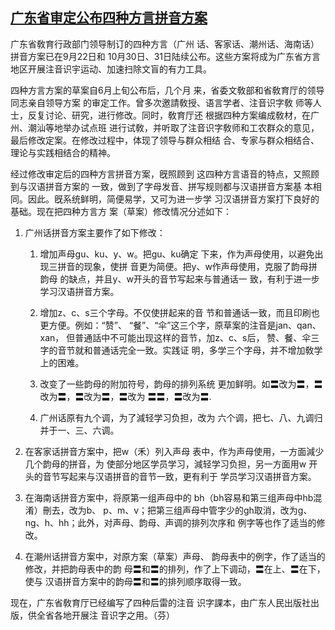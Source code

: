 ## [广东省审定公布四种方言拼音方案](https://doi.org/10.16412/j.cnki.1001-8476.1960.15.011)

广东省敎育行政部门领导制订的四种方言（广州
话、客家话、潮州话、海南话）拼音方案已在9月22日和
10月30日、31日陆续公布。这些方案将成为广东省方言
地区开展注音识宇运动、加速扫除文盲的有力工具。

四种方言方案的草案自6月上旬公布后，几个月
来，省委文敎部和省敎育厅的领导同志亲自领导方案
的审定工作。曾多次邀請敎授、语言学者、注音识字敎
师等人士，反复讨论、研究，进行修改。同时，敎育厅还
根据四种方案编成敎材，在广州、潮汕等地举办试点班
进行试敎，并听取了注音识字敎师和工农群众的意见，
最后修改定案。在修改过程中，体现了领导与群众相结
合、专家与群众相结合、理论与实践相结合的精神。

经过修改审定后的四种方言拼音方案，旣照顾到
这四种方言语音的特点，又照顾到与汉语拼音方案的
一致，做到了字母发音、拼写规则都与汉语拼音方案基
本相同。因此。旣系统鲜明，简便易学，又可为进一步学
习汉语拼音方案打下良好的基础。现在把四种方言方
案（草案）修改情况分述如下：

1. 广州话拼音方案主要作了如下修改：

	1. 增加声母gu、ku、y、w。把gu、ku确定
下来，作为声母使用，以避免出现三拼音的现象，使拼
音更为简便。把y、w作声母使用，克服了韵母拼韵母
的缺点，并且y、w开头的音节写起来与普通话一
致，有利于进一步学习汉语拼音方案。

	2. 增加z、c、s三个字母。不仅使拼起来的音
节和普通话一致，而且印刷也更方便。例如：“赞”、
“餐”、“伞”这三个字，原草案的注音是jan、qan、xan，
但普通話中不可能出现这样的音节，加z、c、s后，
赞、餐、伞三字的音节就和普通话完全一致。实践证
明，多学三个字母，并不增加敎学上的困难。

	3. 改变了一些韵母的附加符号，韵母的排列系统
更加鲜明。如〓改为〓，〓改为〓，〓改为〓，〓改为
〓〓，〓改为〓.

	4. 广州话原有九个调，为了減轻学习负担，改为
六个调，把七、八、九调归并于一、三、六调。

2. 在客家话拼音方案中，把w（禾）列入声母
表中，作为声母使用，一方面減少几个韵母的拼音，为
使部分地区学员学习，減轻学习负担，另一方面用w
开头的音节写起来与汉语拼音的音节一致，更有利于
学员学习汉语拼音方案。

3. 在海南话拼音方案中，将原第一组声母中的
bh（bh容易和第三组声母中hb混淆）刪去，改为b、
p、m、v；把第三组声母中管字少的gh取消，改为g、
ng、h、hh；此外，对声母、韵母、声调的排列次序和
例字等也作了适当的修改。

4. 在潮州话拼音方案中，对原方案（草案）声母、
韵母表中的例字，作了适当的修改，并把韵母表中的韵
母〓和〓的排列，作了上下调动，〓在上、〓在下，使与
汉语拼音方案中的韵母〓和〓的排列顺序取得一致。

现在，广东省敎育厅已经编写了四种后雷的注音
识字課本，由广东人民出版社出版，供全省各地开展注
音识字之用。（芬）
